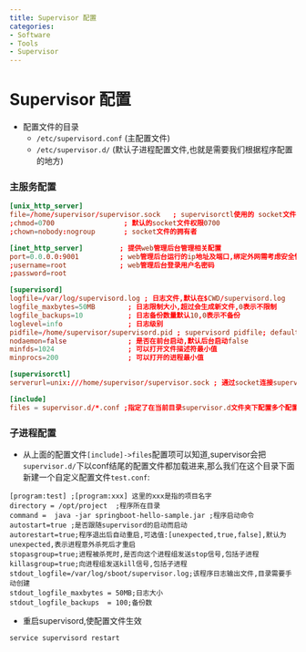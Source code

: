 ```yaml
---
title: Supervisor 配置
categories:
- Software
- Tools
- Supervisor
---
```

# Supervisor 配置

- 配置文件的目录
    - `/etc/supervisord.conf` (主配置文件)
    - `/etc/supervisor.d/` (默认子进程配置文件,也就是需要我们根据程序配置的地方)

### 主服务配置

```toml
[unix_http_server]
file=/home/supervisor/supervisor.sock   ; supervisorctl使用的 socket文件的路径
;chmod=0700                 ; 默认的socket文件权限0700
;chown=nobody:nogroup       ; socket文件的拥有者

[inet_http_server]         ; 提供web管理后台管理相关配置
port=0.0.0.0:9001          ; web管理后台运行的ip地址及端口,绑定外网需考虑安全性
;username=root             ; web管理后台登录用户名密码
;password=root

[supervisord]
logfile=/var/log/supervisord.log ; 日志文件,默认在$CWD/supervisord.log
logfile_maxbytes=50MB        ; 日志限制大小,超过会生成新文件,0表示不限制
logfile_backups=10           ; 日志备份数量默认10,0表示不备份
loglevel=info                ; 日志级别
pidfile=/home/supervisor/supervisord.pid ; supervisord pidfile; default supervisord.pid              ; pid文件
nodaemon=false               ; 是否在前台启动,默认后台启动false
minfds=1024                  ; 可以打开文件描述符最小值
minprocs=200                 ; 可以打开的进程最小值

[supervisorctl]
serverurl=unix:///home/supervisor/supervisor.sock ; 通过socket连接supervisord,路径与unix_http_server->file配置的一致

[include]
files = supervisor.d/*.conf ;指定了在当前目录supervisor.d文件夹下配置多个配置文件
```

### 子进程配置

- 从上面的配置文件`[include]->files`配置项可以知道,supervisor会把`supervisor.d/`下以conf结尾的配置文件都加载进来,那么我们在这个目录下面新建一个自定义配置文件`test.conf`:

```text
[program:test] ;[program:xxx] 这里的xxx是指的项目名字
directory = /opt/project  ;程序所在目录
command =  java -jar springboot-hello-sample.jar ;程序启动命令
autostart=true ;是否跟随supervisord的启动而启动
autorestart=true;程序退出后自动重启,可选值:[unexpected,true,false],默认为unexpected,表示进程意外杀死后才重启
stopasgroup=true;进程被杀死时,是否向这个进程组发送stop信号,包括子进程
killasgroup=true;向进程组发送kill信号,包括子进程
stdout_logfile=/var/log/sboot/supervisor.log;该程序日志输出文件,目录需要手动创建
stdout_logfile_maxbytes = 50MB;日志大小
stdout_logfile_backups  = 100;备份数
```

- 重启supervisord,使配置文件生效

```text
service supervisord restart
```
